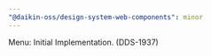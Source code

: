 ```yaml
---
"@daikin-oss/design-system-web-components": minor
---
```


Menu: Initial Implementation. (DDS-1937)
